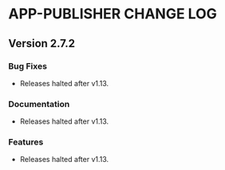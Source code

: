 # APP-PUBLISHER CHANGE LOG

## Version 2.7.2

### Bug Fixes

- Releases halted after v1.13.

### Documentation

- Releases halted after v1.13.

### Features

- Releases halted after v1.13.
